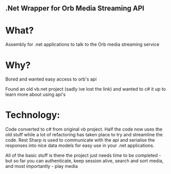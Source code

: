 .Net Wrapper for Orb Media Streaming API
----------------------------------------

What?
=====
Assembly for .net applications to talk to the Orb media streaming service

Why?
====
Bored and wanted easy access to orb's api

Found an old vb.net project (sadly ive lost the link) and wanted to c# it up to learn more about using api's

Technology:
===========
Code converted to c# from original vb project.  Half the code now uses the old stuff while a lot of refactoring has taken place to try and streamline the code.
Rest Sharp is used to communicate with the api and serialise the responses into nice data models for easy use in your .net applications.

All of the basic stuff is there the project just needs time to be completed - but so far you can authenticate, keep session alive, search and sort media, and most importantly - play media